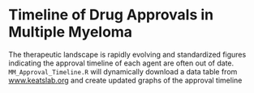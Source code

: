 # Timeline of Drug Approvals in Multiple Myeloma

The therapeutic landscape is rapidly evolving and standardized figures indicating the approval timeline of each agent are often out of date. `MM_Approval_Timeline.R` will dynamically download a data table from www.keatslab.org and create updated graphs of the approval timeline